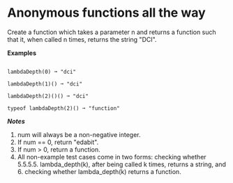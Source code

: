 # Anonymous functions all the way

Create a function which takes a parameter n and returns a function such that it, when called n times, returns the string "DCI".

**Examples**

```

lambdaDepth(0) ➞ "dci"

lambdaDepth(1)() ➞ "dci"

lambdaDepth(2)()() ➞ "dci"

typeof lambdaDepth(2)() ➞ "function"

```

**_Notes_**

1. num will always be a non-negative integer.
2. If num == 0, return "edabit".
3. If num > 0, return a function.
4. All non-example test cases come in two forms: checking whether 5.5.5.5. lambda_depth(k), after being called k times, returns a string, and 6. checking whether lambda_depth(k) returns a function.
